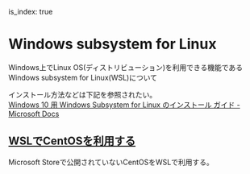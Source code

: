 is_index: true
# Windows subsystem for Linux
Windows上でLinux OS(ディストリビューション)を利用できる機能である
Windows subsystem for Linux(WSL)について

インストール方法などは下記を参照されたい。  
	[Windows 10 用 Windows Subsystem for Linux のインストール ガイド - Microsoft Docs](https://docs.microsoft.com/ja-jp/windows/wsl/install-win10)

## [WSLでCentOSを利用する](centos)
Microsoft Storeで公開されていないCentOSをWSLで利用する。
